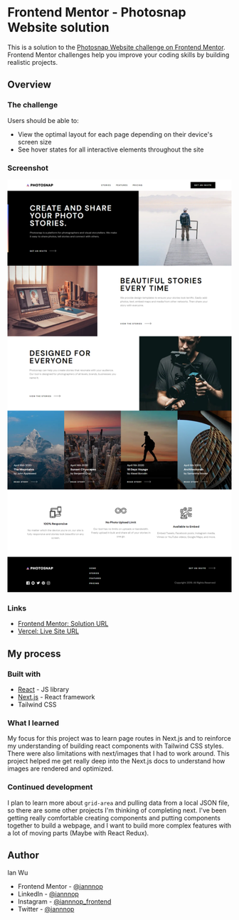 # Frontend Mentor - Photosnap Website solution

This is a solution to the [Photosnap Website challenge on Frontend Mentor](https://www.frontendmentor.io/challenges/photosnap-multipage-website-nMDSrNmNW). Frontend Mentor challenges help you improve your coding skills by building realistic projects. 

## Overview

### The challenge

Users should be able to:

- View the optimal layout for each page depending on their device's screen size
- See hover states for all interactive elements throughout the site

### Screenshot

![](./desktop.png)

### Links

- [Frontend Mentor: Solution URL]()
- [Vercel: Live Site URL]()

## My process

### Built with

- [React](https://reactjs.org/) - JS library
- [Next.js](https://nextjs.org/) - React framework
- Tailwind CSS

### What I learned

My focus for this project was to learn page routes in Next.js and to reinforce my understanding of building react components with Tailwind CSS styles. There were also limitations with next/images that I had to work around. This project helped me get really deep into the Next.js docs to understand how images are rendered and optimized.

### Continued development

I plan to learn more about `grid-area` and pulling data from a local JSON file, so there are some other projects I'm thinking of completing next. I've been getting really comfortable creating components and putting components together to build a webpage, and I want to build more complex features with a lot of moving parts (Maybe with React Redux).

## Author

Ian Wu

- Frontend Mentor - [@iannnop](https://www.frontendmentor.io/profile/iannnop)
- LinkedIn - [@iannnop](https://www.linkedin.com/in/iannnop/)
- Instagram - [@iannnop_frontend](https://www.instagram.com/iannnop_frontend/)
- Twitter - [@iannnop](https://www.twitter.com/iannnop)

